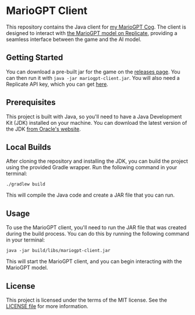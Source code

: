 # MarioGPT Client

This repository contains the Java client for [my MarioGPT Cog](https://github.com/m1guelpf/cog-mariogpt). The client is designed to interact with [the MarioGPT model on Replicate](https://replicate.com/m1guelpf/mariogpt), providing a seamless interface between the game and the AI model.

## Getting Started

You can download a pre-built jar for the game on the [releases page](https://github.com/m1guelpf/mariogpt-client/releases/latest). You can then run it with `java -jar mariogpt-client.jar`. You will also need a Replicate API key, which you can get [here](https://replicate.com/account/api-tokens).

## Prerequisites

This project is built with Java, so you'll need to have a Java Development Kit (JDK) installed on your machine. You can download the latest version of the JDK [from Oracle's website](https://www.oracle.com/java/technologies/downloads/).

## Local Builds

After cloning the repository and installing the JDK, you can build the project using the provided Gradle wrapper. Run the following command in your terminal:

```
./gradlew build
```

This will compile the Java code and create a JAR file that you can run.

## Usage

To use the MarioGPT client, you'll need to run the JAR file that was created during the build process. You can do this by running the following command in your terminal:

```
java -jar build/libs/mariogpt-client.jar
```

This will start the MarioGPT client, and you can begin interacting with the MarioGPT model.

## License

This project is licensed under the terms of the MIT license. See the [LICENSE file](LICENSE) for more information.
